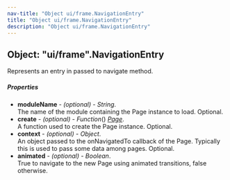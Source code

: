 ```yaml
---
nav-title: "Object ui/frame.NavigationEntry"
title: "Object ui/frame.NavigationEntry"
description: "Object ui/frame.NavigationEntry"
---
```

## Object: "ui/frame".NavigationEntry  
Represents an entry in passed to navigate method.

##### Properties
 - **moduleName** - _(optional)_ - _String_.    
  The name of the module containing the Page instance to load. Optional.
 - **create** - _(optional)_ - _Function_() [_Page_](../../ui/page/Page.md).    
  A function used to create the Page instance. Optional.
 - **context** - _(optional)_ - _Object_.    
  An object passed to the onNavigatedTo callback of the Page. Typically this is used to pass some data among pages. Optional.
 - **animated** - _(optional)_ - _Boolean_.    
  True to navigate to the new Page using animated transitions, false otherwise.
